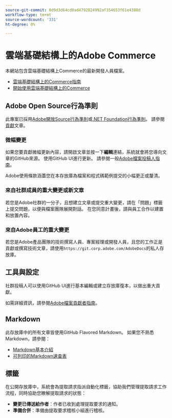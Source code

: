```yaml
---
source-git-commit: 0d9d3d64cd0ad4792824992af354653f61e4388d
workflow-type: tm+mt
source-wordcount: '331'
ht-degree: 0%

---
```

# 雲端基礎結構上的Adobe Commerce

本網站包含雲端基礎結構上Commerce的最新開發人員檔案。

- [雲端基礎結構上的Commerce指南](https://experienceleague.adobe.com/docs/commerce-on-cloud/user-guide/overview.html)
- [開始使用雲端基礎結構上的Commerce](https://experienceleague.adobe.com/docs/commerce-on-cloud/start/overview.html)

## Adobe Open Source行為準則

此專案已採用[Adobe開放Source行為準則](code-of-conduct.md)或[.NET Foundation行為準則](https://dotnetfoundation.org/about/policies/code-of-conduct)。
請參閱[貢獻](contributing.md)文章。

### 微幅變更

如果您要貢獻微幅更新內容，請開啟文章並按一下&#x200B;**編輯**&#x200B;連結，系統就會將您導向文章的GitHub來源。 使用GitHub UI進行更新。 請參閱一般[Adobe檔案投稿人指南](https://experienceleague.adobe.com/docs/contributor/contributor-guide/introduction.html)。

Adobe使用條款涵蓋您在本存放庫為檔案和程式碼範例提交的小幅更正或釐清。

### 來自社群成員的重大變更或新文章

若您是Adobe社群的一分子，且想建立文章或提交重大變更，請在「問題」標籤上提交問題，以便與檔案團隊展開對話。 在您同意計畫後，請與員工合作以建置和放置內容。

### 來自Adobe員工的重大變更

若您是Adobe產品團隊的技術撰寫人員、專案經理或開發人員，且您的工作正是貢獻或撰寫技術文章，請使用`https://git.corp.adobe.com/AdobeDocs`的私人存放庫。

## 工具與設定

社群投稿人可以使用GitHub UI進行基本編輯或建立存放庫復本，以做出重大貢獻。

如需詳細資訊，請參閱[Adobe檔案貢獻者指南](https://experienceleague.adobe.com/docs/contributor/contributor-guide/introduction.html)。

## Markdown

此存放庫中的所有文章皆使用GitHub Flavored Markdown。 如果您不熟悉Markdown，請參閱：

- [Markdown基本介紹](https://docs.github.com/en/get-started/writing-on-github/getting-started-with-writing-and-formatting-on-github/basic-writing-and-formatting-syntax)
- [可列印的Markdown速查表](https://docs.github.com/en/get-started/quickstart/git-cheatsheet)

## 標籤

在公開存放庫中，系統會為提取請求指派自動化標籤，協助我們管理提取請求工作流程，同時協助您瞭解提取請求的狀態：

- **變更已傳送給作者**：作者已收到處理提取要求的通知。
- **準備合併**：準備由提取要求稽核小組進行稽核。
